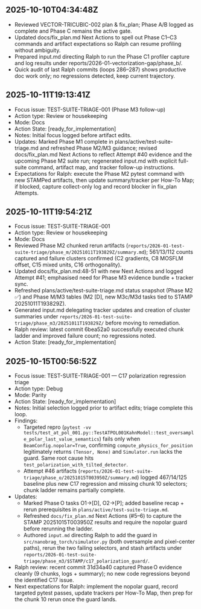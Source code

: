 ## 2025-10-10T04:34:48Z
- Reviewed VECTOR-TRICUBIC-002 plan & fix_plan; Phase A/B logged as complete and Phase C remains the active gate.
- Updated docs/fix_plan.md Next Actions to spell out Phase C1–C3 commands and artifact expectations so Ralph can resume profiling without ambiguity.
- Prepared input.md directing Ralph to run the Phase C1 profiler capture and log results under reports/2026-01-vectorization-gap/phase_b/.
- Quick audit of last Ralph commits (loops 286–287) shows productive doc work only; no regressions detected, keep current trajectory.
## 2025-10-11T19:13:41Z
- Focus issue: TEST-SUITE-TRIAGE-001 (Phase M3 follow-up)
- Action type: Review or housekeeping
- Mode: Docs
- Action State: [ready_for_implementation]
- Notes: Initial focus logged before artifact edits.
- Updates: Marked Phase M1 complete in plans/active/test-suite-triage.md and refreshed Phase M2/M3 guidance; revised docs/fix_plan.md Next Actions to reflect Attempt #40 evidence and the upcoming Phase M2 suite run; regenerated input.md with explicit full-suite command, artifact map, and tracker follow-up instructions.
- Expectations for Ralph: execute the Phase M2 pytest command with new STAMPed artifacts, then update summary/tracker per How-To Map; if blocked, capture collect-only log and record blocker in fix_plan Attempts.

## 2025-10-11T19:54:21Z
- Focus issue: TEST-SUITE-TRIAGE-001
- Action type: Review or housekeeping
- Mode: Docs
- Reviewed Phase M2 chunked rerun artifacts (`reports/2026-01-test-suite-triage/phase_m/20251011T193829Z/summary.md`); 561/13/112 counts captured and failure clusters confirmed (C2 gradients, C8 MOSFLM offset, C15 mixed units, C16 orthogonality).
- Updated docs/fix_plan.md:48-51 with new Next Actions and logged Attempt #41; emphasised need for Phase M3 evidence bundle + tracker sync.
- Refreshed plans/active/test-suite-triage.md status snapshot (Phase M2 ✅) and Phase M/M3 tables (M2 [D], new M3c/M3d tasks tied to STAMP 20251011T193829Z).
- Generated input.md delegating tracker updates and creation of cluster summaries under `reports/2026-01-test-suite-triage/phase_m3/20251011T193829Z/` before moving to remediation.
- Ralph review: latest commit 6bea52a0 successfully executed chunk ladder and improved failure count; no regressions noted.
- Action State: [ready_for_implementation]

## 2025-10-15T00:56:52Z
- Focus issue: TEST-SUITE-TRIAGE-001 — C17 polarization regression triage
- Action type: Debug
- Mode: Parity
- Action State: [ready_for_implementation]
- Notes: Initial selection logged prior to artifact edits; triage complete this loop.
- Findings:
  - Targeted repro (`pytest -vv tests/test_at_pol_001.py::TestATPOL001KahnModel::test_oversample_polar_last_value_semantics`) fails only when `BeamConfig.nopolar=True`, confirming `compute_physics_for_position` legitimately returns `(Tensor, None)` and `Simulator.run` lacks the guard. Same root cause hits `test_polarization_with_tilted_detector`.
  - Attempt #46 artifacts (`reports/2026-01-test-suite-triage/phase_o/20251015T003950Z/summary.md`) logged 467/14/125 baseline plus new C17 regression and missing chunk 10 selectors; chunk ladder remains partially complete.
- Updates:
  - Marked Phase O tasks O1→[D], O2→[P]; added baseline recap + rerun prerequisites in `plans/active/test-suite-triage.md`.
  - Refreshed `docs/fix_plan.md` Next Actions (#5–6) to capture the STAMP 20251015T003950Z results and require the nopolar guard before rerunning the ladder.
  - Authored `input.md` directing Ralph to add the guard in `src/nanobrag_torch/simulator.py` (both oversample and pixel-center paths), rerun the two failing selectors, and stash artifacts under `reports/2026-01-test-suite-triage/phase_m3/$STAMP/c17_polarization_guard/`.
- Ralph review: recent commit 31d34a40 captured Phase O evidence cleanly (9 chunks, logs + summary); no new code regressions beyond the identified C17 issue.
- Next expectations for Ralph: implement the nopolar guard, record targeted pytest passes, update trackers per How-To Map, then prep for the chunk 10 rerun once the guard lands.
